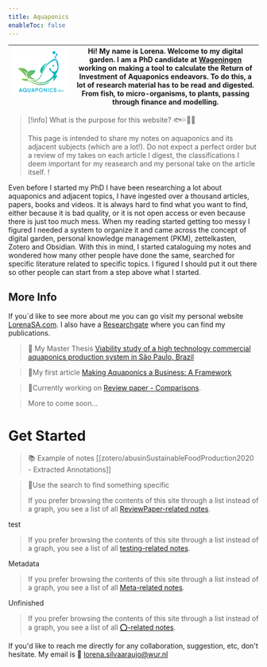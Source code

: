 ```yaml
---
title: Aquaponics
enableToc: false
---
```


|![Aquaponics.dev logo](aquaponics.png)<img width=300/>|Hi! My name is **Lorena**. Welcome to my digital garden. I am a PhD candidate at [Wageningen](https://www.wur.nl/en/about-wur.htm) working on making a tool to calculate the Return of Investment of Aquaponics endeavors. To do this, a lot of research material has to be read and digested. From fish, to micro-organisms, to plants, passing through finance and modelling.| 
|--------------|:-----:|



> [!info] What is the purpose for this website? 🐟💦🍃🌱
>
>This page is intended to share my notes on aquaponics and its adjacent subjects (which are a lot!). Do not expect a perfect order but a review of my takes on each article I digest, the classifications I deem important for my reasearch and my personal take on the article itself.     !

Even before I started my PhD I have been researching a lot about aquaponics and adjacent topics, I have ingested over a thousand articles, papers, books and videos. It is always hard to find what you want to find, either because it is bad quality, or it is not open access or even because there is just too much mess. When my reading started getting too messy I figured I needed a system to organize it and came across the concept of digital garden, personal knowledge management (PKM), zettelkasten, Zotero and Obsidian. With this in mind, I started cataloguing my notes and wondered how many other people have done the same, searched for specific literature related to specific topics. I figured I should put it out there so other people can start from a step above what I started. 
## More Info
 
If you´d like to see more about me you can go visit my personal website [LorenaSA.com](https://lorenasa.com). I also have a [Researchgate](https://www.researchgate.net/profile/Lorena-Silva-Araujo-3) where you can find my publications. 

>📓 My Master Thesis [Viability study of a high technology commercial aquaponics production system in São Paulo, Brazil](https://www.researchgate.net/publication/364368663_Viability_study_of_a_high_technology_commercial_aquaponics_production_system_in_Sao_Paulo_Brazil) 

>📗My first article [Making Aquaponics a Business: A Framework](https://www.mdpi.com/2073-4441/13/21/2978)

> 👷Currently working on [Review paper - Comparisons](/tags/ReviewPaper).

> More to come soon...

# Get Started
> 📚 Example of notes  [[zotero/abusinSustainableFoodProduction2020 - Extracted Annotations]]

> 🔎Use the search to find something specific
>
> If you prefer browsing the contents of this site through a list instead of a graph, you see a list of all [ReviewPaper-related notes](/tags/ReviewPaper).

test 
> If you prefer browsing the contents of this site through a list instead of a graph, you see a list of all [testing-related notes](/tags/testing).

Metadata
> If you prefer browsing the contents of this site through a list instead of a graph, you see a list of all [Meta-related notes](/tags/Meta/).

Unfinished
> If you prefer browsing the contents of this site through a list instead of a graph, you see a list of all [⭕-related notes](/tags/⭕).


If you'd like to reach me directly for any collaboration, suggestion, etc, don't hesitate. My email is 📧 lorena.silvaaraujo@wur.nl


